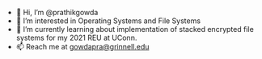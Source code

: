 - 👋 Hi, I’m @prathikgowda
- 👀 I’m interested in Operating Systems and File Systems
- 🌱 I’m currently learning about implementation of stacked encrypted file systems for my 2021 REU at UConn.
- 📫 Reach me at gowdapra@grinnell.edu

<!---
prathikgowda/prathikgowda is a ✨ special ✨ repository because its `README.md` (this file) appears on your GitHub profile.
You can click the Preview link to take a look at your changes.
--->
